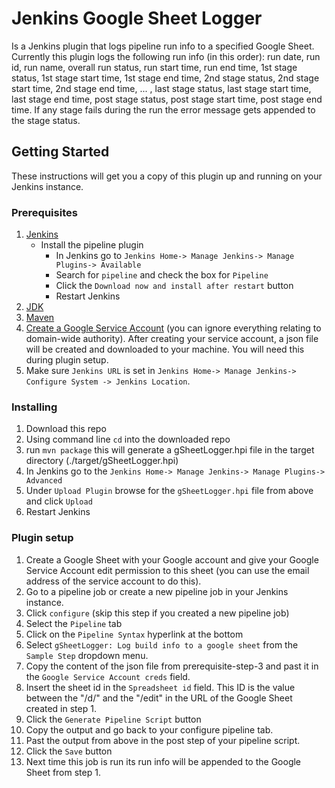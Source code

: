 # Jenkins Google Sheet Logger
Is a Jenkins plugin that logs pipeline run info to a specified Google Sheet. Currently this plugin logs the following run info (in this order): run date, run id, run name, overall run status, run start time, run end time, 1st stage status, 1st stage start time, 1st stage end time, 2nd stage status, 2nd stage start time, 2nd stage end time, ... , last stage status, last stage start time, last stage end time, post stage status, post stage start time, post stage end time. If any stage fails during the run the error message gets appended to the stage status.

## Getting Started
These instructions will get you a copy of this plugin up and running on your Jenkins instance.

### Prerequisites
1. [Jenkins](https://jenkins.io/download/)
   - Install the pipeline plugin 
     - In Jenkins go to `Jenkins Home-> Manage Jenkins-> Manage Plugins-> Available`
     - Search for `pipeline` and check the box for `Pipeline`
     - Click the `Download now and install after restart` button
     - Restart Jenkins
2. [JDK](https://www.oracle.com/technetwork/java/javase/downloads/index.html)
3. [Maven](https://maven.apache.org/)
4. [Create a Google Service Account](https://developers.google.com/identity/protocols/OAuth2ServiceAccount#creatinganaccount) (you can ignore everything relating to domain-wide authority). After creating your service account, a json file will be created and downloaded to your machine. You will need this during plugin setup.
5. Make sure `Jenkins URL` is set in `Jenkins Home-> Manage Jenkins-> Configure System -> Jenkins Location`.

### Installing
1. Download this repo
2. Using command line `cd` into the downloaded repo
3. run `mvn package` this will generate a gSheetLogger.hpi file in the target directory (./target/gSheetLogger.hpi)
4. In Jenkins go to the `Jenkins Home-> Manage Jenkins-> Manage Plugins-> Advanced`
5. Under `Upload Plugin` browse for the `gSheetLogger.hpi` file from above and click `Upload`
6. Restart Jenkins

### Plugin setup
1. Create a Google Sheet with your Google account and give your Google Service Account edit permission to this sheet (you can use the email address of the service account to do this).
2. Go to a pipeline job or create a new pipeline job in your Jenkins instance.
3. Click `configure` (skip this step if you created a new pipeline job)
4. Select the `Pipeline` tab
5. Click on the `Pipeline Syntax` hyperlink at the bottom
6. Select `gSheetLogger: Log build info to a google sheet` from the `Sample Step` dropdown menu.
7. Copy the content of the json file from prerequisite-step-3 and past it in the `Google Service Account creds` field.
8. Insert the sheet id in the `Spreadsheet id` field. This ID is the value between the "/d/" and the "/edit" in the URL of the Google Sheet created in step 1.
9. Click the `Generate Pipeline Script` button
10. Copy the output and go back to your configure pipeline tab.
11. Past the output from above in the post step of your pipeline script.
12. Click the `Save` button
13. Next time this job is run its run info will be appended to the Google Sheet from step 1.
